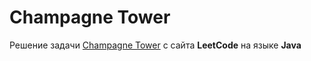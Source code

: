 # Champagne Tower
Решение задачи [Champagne Tower](https://leetcode.com/problems/champagne-tower) c сайта **LeetCode** на языке **Java**